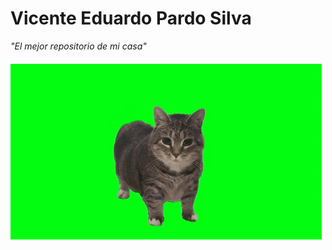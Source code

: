 # Vicente Eduardo Pardo Silva

*"El mejor repositorio de mi casa"*
####
<img src="/images/spinning-spining-cat.gif">